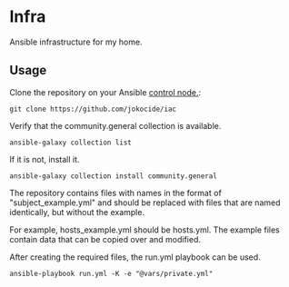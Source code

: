 # Infra

Ansible infrastructure for my home.

## Usage

Clone the repository on your Ansible [control node.](https://docs.ansible.com/ansible/latest/installation_guide/intro_installation.html#control-node-requirements):

```
git clone https://github.com/jokocide/iac
```

Verify that the community.general collection is available.

```
ansible-galaxy collection list
```

If it is not, install it.

```
ansible-galaxy collection install community.general
```

The repository contains files with names in the format of "subject_example.yml" and should be replaced with files that are named identically, but without the example.

For example, hosts_example.yml should be hosts.yml. The example files contain data that can be copied over and modified.

After creating the required files, the run.yml playbook can be used.

```
ansible-playbook run.yml -K -e "@vars/private.yml"
```
